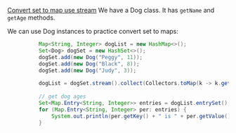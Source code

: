 [Convert set to map use stream](https://www.techiedelight.com/convert-set-to-map-java/)
We have a Dog class. It has `getName` and `getAge` methods.

We can use Dog instances to practice convert set to maps:
```java
          Map<String, Integer> dogList = new HashMap<>();                       
          Set<Dog> dogSet = new HashSet<>();                                    
          dogSet.add(new Dog("Peggy", 11));                                     
          dogSet.add(new Dog("Black", 8));                                      
          dogSet.add(new Dog("Judy", 3));                                       
                                                                                
          dogList = dogSet.stream().collect(Collectors.toMap(k -> k.getName(), v   -> v.getAge()));
      
          // get dog ages    
          Set<Map.Entry<String, Integer>> entries = dogList.entrySet();    
          for (Map.Entry<String, Integer> per: entries) {    
              System.out.println(per.getKey() + " is " + per.getValue());       
          }  
```
